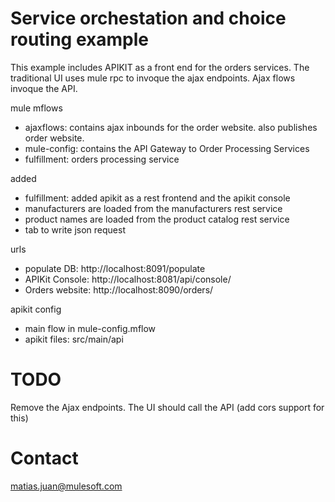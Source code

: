 Service orchestation and choice routing example
===============================================
This example includes APIKIT as a front end for the orders services.
The traditional UI uses mule rpc to invoque the ajax endpoints. Ajax flows invoque the API.

mule mflows
*   ajaxflows: contains ajax inbounds for the order website. also publishes order website.
*   mule-config: contains the API Gateway to Order Processing Services
*   fulfillment: orders processing service

added
*   fulfillment: added apikit as a rest frontend and the apikit console
*   manufacturers are loaded from the manufacturers rest service
*   product names are loaded from the product catalog rest service
*   tab to write json request

urls
*   populate DB: http://localhost:8091/populate
*   APIKit Console: http://localhost:8081/api/console/
*   Orders website: http://localhost:8090/orders/

apikit config
*   main flow in mule-config.mflow
*   apikit files: src/main/api

TODO
====
Remove the Ajax endpoints. The UI should call the API (add cors support for this)


Contact
=======
matias.juan@mulesoft.com

